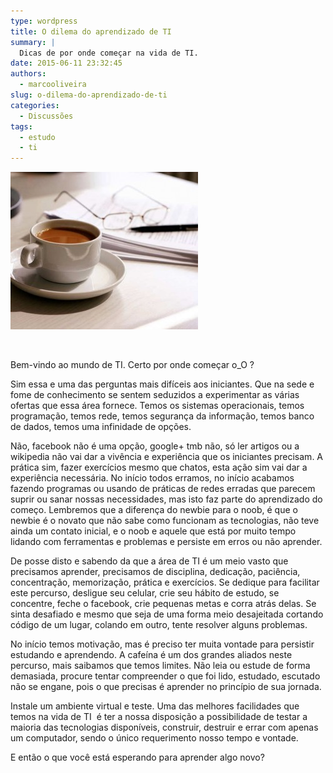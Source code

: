 ```yaml
---
type: wordpress
title: O dilema do aprendizado de TI
summary: |
  Dicas de por onde começar na vida de TI.
date: 2015-06-11 23:32:45
authors:
  - marcooliveira
slug: o-dilema-do-aprendizado-de-ti
categories:
  - Discussões
tags:
  - estudo
  - ti
---
```


<a href="/images/wp-content/uploads/2015/06/cafe_estudo_texto.jpg"><img class=" size-medium wp-image-2608 aligncenter" src="/images/wp-content/uploads/2015/06/cafe_estudo_texto-300x252.jpg" alt="cafe_estudo_texto" width="300" height="252" /></a>

&nbsp;

Bem-vindo ao mundo de TI. Certo por onde começar o_O ?

Sim essa e uma das perguntas mais difíceis aos iniciantes. Que na sede e fome de conhecimento se sentem seduzidos a experimentar as várias ofertas que essa área fornece. Temos os sistemas operacionais, temos programação, temos rede, temos segurança da informação, temos banco de dados, temos uma infinidade de opções.

<!--more-->

Não, facebook não é uma opção, google+ tmb não, só ler artigos ou a wikipedia não vai dar a vivência e experiência que os iniciantes precisam. A prática sim, fazer exercícios mesmo que chatos, esta ação sim vai dar a experiência necessária. No início todos erramos, no início acabamos fazendo programas ou usando de práticas de redes erradas que parecem suprir ou sanar nossas necessidades, mas isto faz parte do aprendizado do começo. Lembremos que a diferença do newbie para o noob, é que o newbie é o novato que não sabe como funcionam as tecnologias, não teve ainda um contato inicial, e o noob e aquele que está por muito tempo lidando com ferramentas e problemas e persiste em erros ou não aprender.

De posse disto e sabendo da que a área de TI é um meio vasto que precisamos aprender, precisamos de disciplina, dedicação, paciência, concentração, memorização, prática e exercícios. Se dedique para facilitar este percurso, desligue seu celular, crie seu hábito de estudo, se concentre, feche o facebook, crie pequenas metas e corra atrás delas. Se sinta desafiado e mesmo que seja de uma forma meio desajeitada cortando código de um lugar, colando em outro, tente resolver alguns problemas.

No início temos motivação, mas é preciso ter muita vontade para persistir estudando e aprendendo. A cafeína é um dos grandes aliados neste percurso, mais saibamos que temos limites. Não leia ou estude de forma demasiada, procure tentar compreender o que foi lido, estudado, escutado não se engane, pois o que precisas é aprender no princípio de sua jornada.

Instale um ambiente virtual e teste. Uma das melhores facilidades que temos na vida de TI  é ter a nossa disposição a possibilidade de testar a maioria das tecnologias disponíveis, construir, destruir e errar com apenas um computador, sendo o único requerimento nosso tempo e vontade.

E então o que você está esperando para aprender algo novo?
